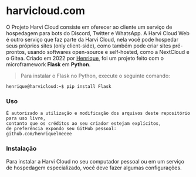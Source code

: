 # harvicloud.com

O Projeto Harvi Cloud consiste em oferecer ao cliente um serviço de hospedagem para bots do Discord, Twitter e WhatsApp. A Harvi Cloud Web é outro serviço que faz parte da Harvi Cloud, nela você pode hospedar seus próprios sites (only client-side), como também pode criar sites pré-prontos, usando softwares open-source e self-hosted, como a NextCloud e o Gitea. Criado em 2022 por [Henrique](https://twitter.com/henriquelmexd), foi um projeto feito com o microframework **Flask** em **Python**.

> Para instalar o Flask no Python, execute o seguinte comando:

```console
henrique@harvicloud:~$ pip install Flask
```

### Uso

```
É autorizado a utilização e modificação dos arquivos deste repositório para uso livre, 
contanto que os créditos ao seu criador estejam explícitos, 
de preferência expondo seu GitHub pessoal:
github.com/henriquelmeeee
```

### Instalação

Para instalar a Harvi Cloud no seu computador pessoal ou em um serviço de hospedagem especializado, você deve fazer algumas configurações.
